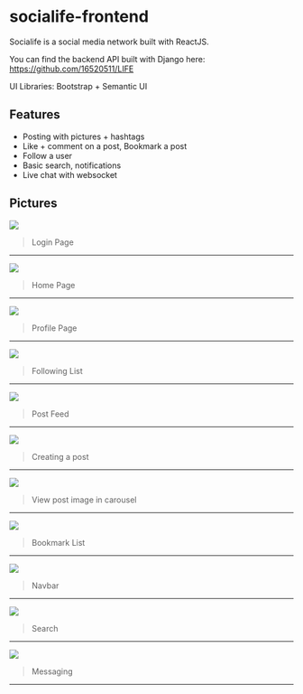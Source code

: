 # socialife-frontend
Socialife is a social media network built with ReactJS.

You can find the backend API built with Django here: https://github.com/16520511/LIFE

UI Libraries: Bootstrap + Semantic UI

Features
-------------
- Posting with pictures + hashtags
- Like + comment on a post, Bookmark a post
- Follow a user
- Basic search, notifications
- Live chat with websocket

Pictures
-------------
![](https://github.com/16520511/socialife/blob/master/images/login.png)
> Login Page
------
![](https://github.com/16520511/socialife/blob/master/images/home.png)
> Home Page
------
![](https://github.com/16520511/socialife/blob/master/images/profile.png)
> Profile Page
------
![](https://github.com/16520511/socialife/blob/master/images/following.png)
> Following List
------
![](https://github.com/16520511/socialife/blob/master/images/feed.png)
> Post Feed
------
![](https://github.com/16520511/socialife/blob/master/images/posting.png)
> Creating a post
------
![](https://github.com/16520511/socialife/blob/master/images/carousel.png)
> View post image in carousel
------
![](https://github.com/16520511/socialife/blob/master/images/bookmark.png)
> Bookmark List
------
![](https://github.com/16520511/socialife/blob/master/images/navigation-bar.png)
> Navbar
------
![](https://github.com/16520511/socialife/blob/master/images/search.png)
> Search
------
![](https://github.com/16520511/socialife/blob/master/images/message.png)
> Messaging
------
